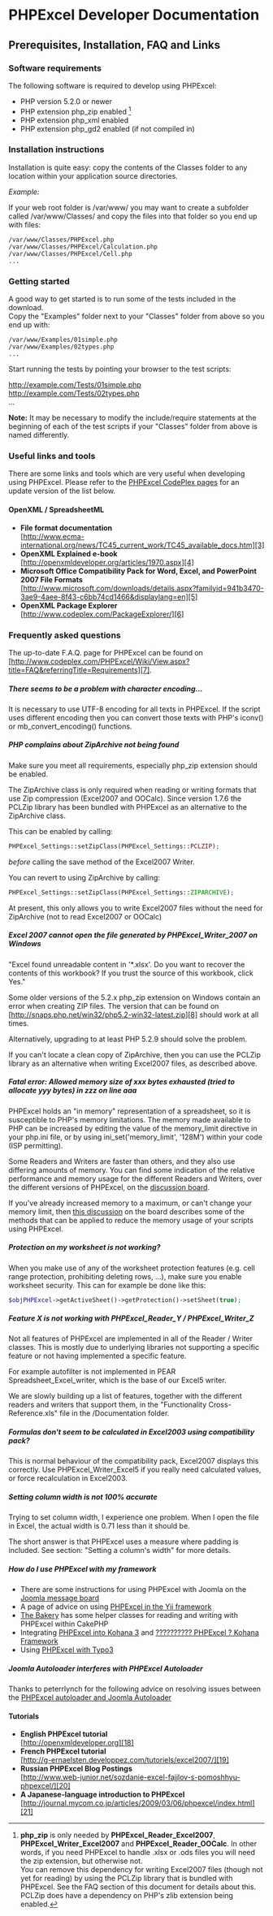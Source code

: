 # PHPExcel Developer Documentation


## Prerequisites, Installation, FAQ and Links

### Software requirements

The following software is required to develop using PHPExcel:

 - PHP version 5.2.0 or newer
 - PHP extension php_zip enabled [^phpzip_footnote]
 - PHP extension php_xml enabled
 - PHP extension php_gd2 enabled (if not compiled in)


### Installation instructions

Installation is quite easy: copy the contents of the Classes folder to any location within your application source directories.

*Example:*

If your web root folder is /var/www/ you may want to create a subfolder called /var/www/Classes/ and copy the files into that folder so you end up with files:

    /var/www/Classes/PHPExcel.php  
    /var/www/Classes/PHPExcel/Calculation.php  
    /var/www/Classes/PHPExcel/Cell.php  
    ...  


### Getting started

A good way to get started is to run some of the tests included in the download.  
Copy the "Examples" folder next to your "Classes" folder from above so you end up with:

    /var/www/Examples/01simple.php  
    /var/www/Examples/02types.php  
    ...  

Start running the tests by pointing your browser to the test scripts:

http://example.com/Tests/01simple.php  
http://example.com/Tests/02types.php  
...  

**Note:** It may be necessary to modify the include/require statements at the beginning of each of the test scripts if your "Classes" folder from above is named differently.


### Useful links and tools

There are some links and tools which are very useful when developing using PHPExcel. Please refer to the [PHPExcel CodePlex pages][2] for an update version of the list below.

#### OpenXML / SpreadsheetML

 - __File format documentation__  
[http://www.ecma-international.org/news/TC45_current_work/TC45_available_docs.htm][3]
 - __OpenXML Explained e-book__  
[http://openxmldeveloper.org/articles/1970.aspx][4] 
 - __Microsoft Office Compatibility Pack for Word, Excel, and PowerPoint 2007 File Formats__  
[http://www.microsoft.com/downloads/details.aspx?familyid=941b3470-3ae9-4aee-8f43-c6bb74cd1466&displaylang=en][5]
 - __OpenXML Package Explorer__  
[http://www.codeplex.com/PackageExplorer/][6]


### Frequently asked questions

The up-to-date F.A.Q. page for PHPExcel can be found on [http://www.codeplex.com/PHPExcel/Wiki/View.aspx?title=FAQ&referringTitle=Requirements][7].

##### There seems to be a problem with character encoding...

It is necessary to use UTF-8 encoding for all texts in PHPExcel. If the script uses different encoding then you can convert those texts with PHP's iconv() or mb_convert_encoding() functions.

##### PHP complains about ZipArchive not being found

Make sure you meet all requirements, especially php_zip extension should be enabled.

The ZipArchive class is only required when reading or writing formats that use Zip compression (Excel2007 and OOCalc). Since version 1.7.6 the PCLZip library has been bundled with PHPExcel as an alternative to the ZipArchive class.

This can be enabled by calling:
```php
PHPExcel_Settings::setZipClass(PHPExcel_Settings::PCLZIP);
```
*before* calling the save method of the Excel2007 Writer.

You can revert to using ZipArchive by calling:
```php
PHPExcel_Settings::setZipClass(PHPExcel_Settings::ZIPARCHIVE);
```
At present, this only allows you to write Excel2007 files without the need for ZipArchive (not to read Excel2007 or OOCalc)

##### Excel 2007 cannot open the file generated by PHPExcel_Writer_2007 on Windows

"Excel found unreadable content in '*.xlsx'. Do you want to recover the contents of this workbook? If you trust the source of this workbook, click Yes."

Some older versions of the 5.2.x php_zip extension on Windows contain an error when creating ZIP files. The version that can be found on [http://snaps.php.net/win32/php5.2-win32-latest.zip][8] should work at all times.

Alternatively, upgrading to at least PHP 5.2.9 should solve the problem.

If you can't locate a clean copy of ZipArchive, then you can use the PCLZip library as an alternative when writing Excel2007 files, as described above.

##### Fatal error: Allowed memory size of xxx bytes exhausted (tried to allocate yyy bytes) in zzz on line aaa

PHPExcel holds an "in memory" representation of a spreadsheet, so it is susceptible to PHP's memory limitations. The memory made available to PHP can be increased by editing the value of the memory_limit directive in your php.ini file, or by using ini_set('memory_limit', '128M') within your code (ISP permitting).

Some Readers and Writers are faster than others, and they also use differing amounts of memory. You can find some indication of the relative performance and memory usage for the different Readers and Writers, over the different versions of PHPExcel, on the [discussion board][9].

If you've already increased memory to a maximum, or can't change your memory limit, then [this discussion][10] on the board describes some of the methods that can be applied to reduce the memory usage of your scripts using PHPExcel.

##### Protection on my worksheet is not working?

When you make use of any of the worksheet protection features (e.g. cell range protection, prohibiting deleting rows, ...), make sure you enable worksheet security. This can for example be done like this:
```php
$objPHPExcel->getActiveSheet()->getProtection()->setSheet(true);
```

##### Feature X is not working with PHPExcel_Reader_Y / PHPExcel_Writer_Z

Not all features of PHPExcel are implemented in all of the Reader / Writer classes. This is mostly due to underlying libraries not supporting a specific feature or not having implemented a specific feature.

For example autofilter is not implemented in PEAR Spreadsheet_Excel_writer, which is the base of our Excel5 writer.

We are slowly building up a list of features, together with the different readers and writers that support them, in the "Functionality Cross-Reference.xls" file in the /Documentation folder.

##### Formulas don't seem to be calculated in Excel2003 using compatibility pack?

This is normal behaviour of the compatibility pack, Excel2007 displays this correctly. Use PHPExcel_Writer_Excel5 if you really need calculated values, or force recalculation in Excel2003.

##### Setting column width is not 100% accurate

Trying to set column width, I experience one problem. When I open the file in Excel, the actual width is 0.71 less than it should be.

The short answer is that PHPExcel uses a measure where padding is included. See section: "Setting a column's width" for more details.

##### How do I use PHPExcel with my framework

 - There are some instructions for using PHPExcel with Joomla on the [Joomla message board][11]
 - A page of advice on using [PHPExcel in the Yii framework][12]
 - [The Bakery][13] has some helper classes for reading and writing with PHPExcel within CakePHP
 - Integrating [PHPExcel into Kohana 3][14] and [?????????? PHPExcel ? Kohana Framework][15]
 - Using [PHPExcel with Typo3][16]

##### Joomla Autoloader interferes with PHPExcel Autoloader

Thanks to peterrlynch for the following advice on resolving issues between the [PHPExcel autoloader and Joomla Autoloader][17]


#### Tutorials

 - __English PHPExcel tutorial__  
   [http://openxmldeveloper.org][18]
 - __French PHPExcel tutorial__  
   [http://g-ernaelsten.developpez.com/tutoriels/excel2007/][19]
 - __Russian PHPExcel Blog Postings__  
   [http://www.web-junior.net/sozdanie-excel-fajjlov-s-pomoshhyu-phpexcel/][20]
 - __A Japanese-language introduction to PHPExcel__  
  [http://journal.mycom.co.jp/articles/2009/03/06/phpexcel/index.html][21]


  [2]: http://www.codeplex.com/PHPExcel/Wiki/View.aspx?title=Documents&referringTitle=Home
  [3]: http://www.ecma-international.org/news/TC45_current_work/TC45_available_docs.htm
  [4]: http://openxmldeveloper.org/articles/1970.aspx
  [5]: http://www.microsoft.com/downloads/details.aspx?familyid=941b3470-3ae9-4aee-8f43-c6bb74cd1466&displaylang=en
  [6]: http://www.codeplex.com/PackageExplorer/
  [7]: http://www.codeplex.com/PHPExcel/Wiki/View.aspx?title=FAQ&referringTitle=Requirements
  [8]: http://snaps.php.net/win32/php5.2-win32-latest.zip
  [9]: http://phpexcel.codeplex.com/Thread/View.aspx?ThreadId=234150
  [10]: http://phpexcel.codeplex.com/Thread/View.aspx?ThreadId=242712
  [11]: http://http:/forum.joomla.org/viewtopic.php?f=304&t=433060
  [12]: http://www.yiiframework.com/wiki/101/how-to-use-phpexcel-external-library-with-yii/
  [13]: http://bakery.cakephp.org/articles/melgior/2010/01/26/simple-excel-spreadsheet-helper
  [14]: http://www.flynsarmy.com/2010/07/phpexcel-module-for-kohana-3/
  [15]: http://szpargalki.blogspot.com/2011/02/phpexcel-kohana-framework.html
  [16]: http://typo3.org/documentation/document-library/extension-manuals/phpexcel_library/1.1.1/view/toc/0/
  [17]: http://phpexcel.codeplex.com/discussions/211925
  [18]: http://openxmldeveloper.org
  [19]: http://g-ernaelsten.developpez.com/tutoriels/excel2007/
  [20]: http://www.web-junior.net/sozdanie-excel-fajjlov-s-pomoshhyu-phpexcel/
  [21]: http://journal.mycom.co.jp/articles/2009/03/06/phpexcel/index.html


[^phpzip_footnote]: __php_zip__ is only needed by __PHPExcel_Reader_Excel2007__, __PHPExcel_Writer_Excel2007__ and __PHPExcel_Reader_OOCalc__. In other words, if you need PHPExcel to handle .xlsx or .ods files you will need the zip extension, but otherwise not.<br />You can remove this dependency for writing Excel2007 files (though not yet for reading) by using the PCLZip library that is bundled with PHPExcel. See the FAQ section of this document for details about this. PCLZip does have a dependency on PHP's zlib extension being enabled.

